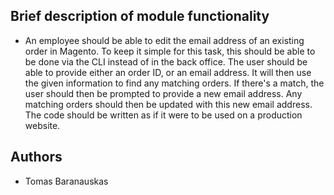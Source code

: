Brief description of module functionality
-
- An employee should be able to edit the email address of an existing order in Magento.
To keep it simple for this task, this should be able to be done via the CLI instead of in the back office.
The user should be able to provide either an order ID, or an email address.
It will then use the given information to find any matching orders.
If there's a match, the user should then be prompted to provide a new email address.
Any matching orders should then be updated with this new email address.
The code should be written as if it were to be used on a production website.

Authors
-
- Tomas Baranauskas
